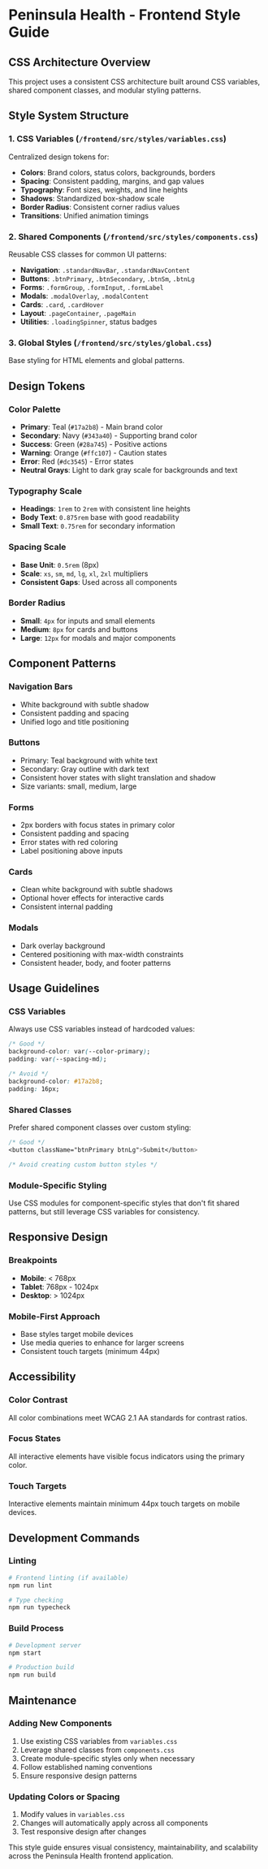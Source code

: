 # Peninsula Health - Frontend Style Guide

## CSS Architecture Overview

This project uses a consistent CSS architecture built around CSS variables, shared component classes, and modular styling patterns.

## Style System Structure

### 1. CSS Variables (`/frontend/src/styles/variables.css`)
Centralized design tokens for:
- **Colors**: Brand colors, status colors, backgrounds, borders
- **Spacing**: Consistent padding, margins, and gap values
- **Typography**: Font sizes, weights, and line heights
- **Shadows**: Standardized box-shadow scale
- **Border Radius**: Consistent corner radius values
- **Transitions**: Unified animation timings

### 2. Shared Components (`/frontend/src/styles/components.css`)
Reusable CSS classes for common UI patterns:
- **Navigation**: `.standardNavBar`, `.standardNavContent`
- **Buttons**: `.btnPrimary`, `.btnSecondary`, `.btnSm`, `.btnLg`
- **Forms**: `.formGroup`, `.formInput`, `.formLabel`
- **Modals**: `.modalOverlay`, `.modalContent`
- **Cards**: `.card`, `.cardHover`
- **Layout**: `.pageContainer`, `.pageMain`
- **Utilities**: `.loadingSpinner`, status badges

### 3. Global Styles (`/frontend/src/styles/global.css`)
Base styling for HTML elements and global patterns.

## Design Tokens

### Color Palette
- **Primary**: Teal (`#17a2b8`) - Main brand color
- **Secondary**: Navy (`#343a40`) - Supporting brand color
- **Success**: Green (`#28a745`) - Positive actions
- **Warning**: Orange (`#ffc107`) - Caution states
- **Error**: Red (`#dc3545`) - Error states
- **Neutral Grays**: Light to dark gray scale for backgrounds and text

### Typography Scale
- **Headings**: `1rem` to `2rem` with consistent line heights
- **Body Text**: `0.875rem` base with good readability
- **Small Text**: `0.75rem` for secondary information

### Spacing Scale
- **Base Unit**: `0.5rem` (8px)
- **Scale**: `xs`, `sm`, `md`, `lg`, `xl`, `2xl` multipliers
- **Consistent Gaps**: Used across all components

### Border Radius
- **Small**: `4px` for inputs and small elements
- **Medium**: `8px` for cards and buttons
- **Large**: `12px` for modals and major components

## Component Patterns

### Navigation Bars
- White background with subtle shadow
- Consistent padding and spacing
- Unified logo and title positioning

### Buttons
- Primary: Teal background with white text
- Secondary: Gray outline with dark text
- Consistent hover states with slight translation and shadow
- Size variants: small, medium, large

### Forms
- 2px borders with focus states in primary color
- Consistent padding and spacing
- Error states with red coloring
- Label positioning above inputs

### Cards
- Clean white background with subtle shadows
- Optional hover effects for interactive cards
- Consistent internal padding

### Modals
- Dark overlay background
- Centered positioning with max-width constraints
- Consistent header, body, and footer patterns

## Usage Guidelines

### CSS Variables
Always use CSS variables instead of hardcoded values:
```css
/* Good */
background-color: var(--color-primary);
padding: var(--spacing-md);

/* Avoid */
background-color: #17a2b8;
padding: 16px;
```

### Shared Classes
Prefer shared component classes over custom styling:
```css
/* Good */
<button className="btnPrimary btnLg">Submit</button>

/* Avoid creating custom button styles */
```

### Module-Specific Styling
Use CSS modules for component-specific styles that don't fit shared patterns, but still leverage CSS variables for consistency.

## Responsive Design

### Breakpoints
- **Mobile**: < 768px
- **Tablet**: 768px - 1024px  
- **Desktop**: > 1024px

### Mobile-First Approach
- Base styles target mobile devices
- Use media queries to enhance for larger screens
- Consistent touch targets (minimum 44px)

## Accessibility

### Color Contrast
All color combinations meet WCAG 2.1 AA standards for contrast ratios.

### Focus States
All interactive elements have visible focus indicators using the primary color.

### Touch Targets
Interactive elements maintain minimum 44px touch targets on mobile devices.

## Development Commands

### Linting
```bash
# Frontend linting (if available)
npm run lint

# Type checking
npm run typecheck
```

### Build Process
```bash
# Development server
npm start

# Production build
npm run build
```

## Maintenance

### Adding New Components
1. Use existing CSS variables from `variables.css`
2. Leverage shared classes from `components.css`
3. Create module-specific styles only when necessary
4. Follow established naming conventions
5. Ensure responsive design patterns

### Updating Colors or Spacing
1. Modify values in `variables.css`
2. Changes will automatically apply across all components
3. Test responsive design after changes

This style guide ensures visual consistency, maintainability, and scalability across the Peninsula Health frontend application.